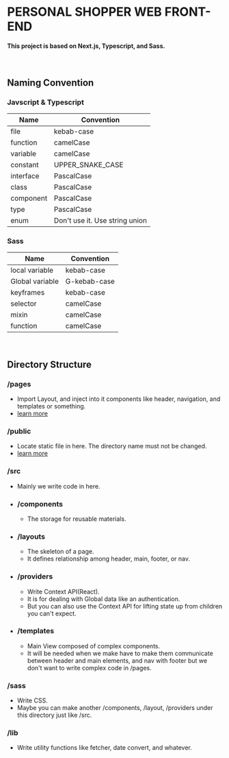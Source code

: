 # __PERSONAL SHOPPER__ WEB FRONT-END
#### This project is based on Next.js, Typescript, and Sass.

<br>

## Naming Convention
### Javscript & Typescript
|Name|Convention|
|---|---|
|file|kebab-case|
|function|camelCase|
|variable|camelCase|
|constant|UPPER_SNAKE_CASE|
|interface|PascalCase|
|class|PascalCase|
|component|PascalCase|
|type|PascalCase|
|enum|Don't use it. Use string union|

### Sass

|Name|Convention|
|---|---|
|local variable|kebab-case|
|Global variable|G-kebab-case|
|keyframes|kebab-case|
|selector|camelCase|
|mixin|camelCase|
|function|camelCase|

<br>

## Directory Structure
### /pages
+ Import Layout, and inject into it components like header, navigation, and templates or something.
+ [learn more](https://nextjs.org/docs/basic-features/pages)
### /public
+ Locate static file in here. The directory name must not be changed.
+ [learn more](https://nextjs.org/docs/basic-features/static-file-serving)
### /src
+ Mainly we write code in here.
+ ### /components
    + The storage for reusable materials.
+ ### /layouts
    + The skeleton of a page. 
    + It defines relationship among header, main, footer, or nav.
+ ### /providers
    + Write Context API(React).
    + It is for dealing with Global data like an authentication.
    + But you can also use the Context API for lifting state up from children you can't expect.
+ ### /templates
    + Main View composed of complex components.
    + It will be needed when we make have to make them communicate between header and main elements, and nav with footer but we don't want to write complex code in /pages.
### /sass
+ Write CSS.
+ Maybe you can make another /components, /layout, /providers under this directory just like /src.
### /lib
+ Write utility functions like fetcher, date convert, and whatever.
